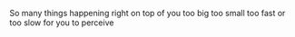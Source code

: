 So many things happening right on top of you too big too small too fast or too slow for you to perceive

